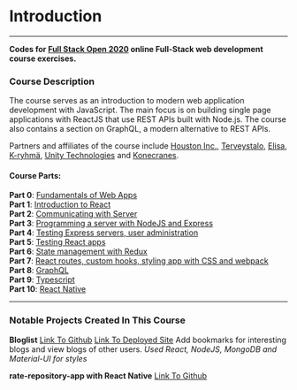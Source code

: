 # Introduction

---

**Codes for [Full Stack Open 2020](https://fullstackopen.com/en/) online Full-Stack web development course exercises.**

### Course Description

The course serves as an introduction to modern web application development with JavaScript. The main focus is on building single page applications with ReactJS that use REST APIs built with Node.js. The course also contains a section on GraphQL, a modern alternative to REST APIs.

Partners and affiliates of the course include [Houston Inc.](https://www.houston-inc.com/), [Terveystalo](https://www.terveystalo.com/fi/Yritystietoa/Terveystalo-tyontantajana/Digital-Health/), [Elisa](https://elisa.fi/), [K-ryhmä](https://www.kesko.fi), [Unity Technologies](https://www.instagram.com/unitytechnologies/?hl=en) and [Konecranes](https://careers.konecranes.com/Konecranes/).

#### Course Parts:  
**Part 0**: [Fundamentals of Web Apps](https://github.com/DavidGCC/FullStackOpen2020/tree/master/part%200)  
**Part 1**: [Introduction to React](https://github.com/DavidGCC/FullStackOpen2020/tree/master/part%201)  
**Part 2**: [Communicating with Server](https://github.com/DavidGCC/FullStackOpen2020/tree/master/part%202)  
**Part 3**: [Programming a server with NodeJS and Express](https://github.com/DavidGCC/FullStackOpen2020/tree/master/part%203)  
**Part 4**: [Testing Express servers, user administration](https://github.com/DavidGCC/FullStackOpen2020/tree/master/part%204)  
**Part 5**: [Testing React apps](https://github.com/DavidGCC/FullStackOpen2020/tree/master/part%205)  
**Part 6**: [State management with Redux](https://github.com/DavidGCC/FullStackOpen2020/tree/master/part%206)  
**Part 7**: [React routes, custom hooks, styling app with CSS and webpack](https://github.com/DavidGCC/FullStackOpen2020/tree/master/part%207)  
**Part 8**: [GraphQL](https://github.com/DavidGCC/FullStackOpen2020/tree/master/part%208)  
**Part 9**: [Typescript](https://github.com/DavidGCC/FullStackOpen2020/tree/master/part%209)  
**Part 10**: [React Native](https://github.com/DavidGCC/rate-repository-app)  

---

### Notable Projects Created In This Course

<!-- **Data For Countries**    
[Link To Github](https://github.com/DavidGCC/FullStackOpen2020/tree/master/part%202/data-for-countries/)
[Link To Deployed Site](http://data-for-countries.herokuapp.com, "http://data-for-countries.herokuapp.com")
*Used React and NodeJS*

**Phonebook**
[Link To Github](https://github.com/DavidGCC/FullStackOpen2020/tree/master/part%202/phonebook/)
[Link To Deployed Site](http://phonebook-contacts.herokuapp.com, "http://phonebook-contacts.herokuapp.com")
*Used React, NodeJS with Express and MongoDB* -->

**Bloglist**
[Link To Github](http://github.com/DavidGCC/Bloglist)
[Link To Deployed Site](http://listablog.herokuapp.com)
Add bookmarks for interesting blogs and view blogs of other users.
*Used React, NodeJS, MongoDB and Material-UI for styles*

**rate-repository-app with React Native**
[Link To Github](http://github.com/DavidGCC/rate-repository-app)
